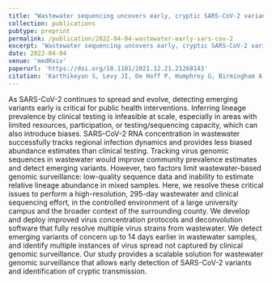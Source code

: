 ```yaml
---
title: "Wastewater sequencing uncovers early, cryptic SARS-CoV-2 variant transmission"
collection: publications
pubtype: preprint
permalink: /publication/2022-04-04-wastewater-early-sars-cov-2
excerpt: 'Wastewater sequencing uncovers early, cryptic SARS-CoV-2 variant transmission'
date: 2022-04-04
venue: 'medRxiv'
paperurl: 'https://doi.org/10.1101/2021.12.21.21268143'
citation: 'Karthikeyan S, Levy JI, De Hoff P, Humphrey G, Birmingham A, Jepsen K, Farmer S, Tubb HM, Valles T, Tribelhorn CE, Tsai R, Aigner S, Sathe S, <b>Moshiri N</b>, Henson B, Hakim A, Baer NA, Barber T, Belda-Ferre P, Chacon M, Cheung W, Crescini ES, Eisner ER, Lastrella AL, Lawrence ES, Marotz CA, Ngo TT, Ostrander T, Plascencia A, Salido RA, Seaver P, Smoot EW, McDonald D, Neuhard RM, Scioscia AL, Satterlund AM, Simmons EH, Aceves CM, Anderson C, Gangavarapu K, Hufbauer E, Kurzban E, Lee J, Matteson NL, Parker E, Perkins SA, Ramesh KS, Robles-Sikisaka R, Schwab MA, Spencer E, Wohl S, Nicholson L, Mchardy IH, Dimmock DP, Hobbs CA, Bakhtar O, Harding A, Mendoza A, Bolze A, Becker D, Cirulli ET, Isaksson M, Schiabor Barrett KM, Washington NL, Malone JD, Murphy Schafer A, Gurfield N, Stous S, Fielding-Miller R, Gaines T, Garfein R, Anderson CAM, Martin NK, Schooley RT, Austin B, Kingsmore SF, Lee W, Shah S, McDonald E, Zeller M, Fisch KM, Laurent LC, Yeo GW, Andersen KG, Knight R (2022). "Wastewater sequencing uncovers early, cryptic SARS-CoV-2 variant transmission." <i>medRxiv</i>. <a href="https://doi.org/10.1101/2021.12.21.21268143" target="_blank">doi:10.1101/2021.12.21.21268143</a>'
---
```

As SARS-CoV-2 continues to spread and evolve, detecting emerging variants early is critical for public health interventions. Inferring lineage prevalence by clinical testing is infeasible at scale, especially in areas with limited resources, participation, or testing/sequencing capacity, which can also introduce biases. SARS-CoV-2 RNA concentration in wastewater successfully tracks regional infection dynamics and provides less biased abundance estimates than clinical testing. Tracking virus genomic sequences in wastewater would improve community prevalence estimates and detect emerging variants. However, two factors limit wastewater-based genomic surveillance: low-quality sequence data and inability to estimate relative lineage abundance in mixed samples. Here, we resolve these critical issues to perform a high-resolution, 295-day wastewater and clinical sequencing effort, in the controlled environment of a large university campus and the broader context of the surrounding county. We develop and deploy improved virus concentration protocols and deconvolution software that fully resolve multiple virus strains from wastewater. We detect emerging variants of concern up to 14 days earlier in wastewater samples, and identify multiple instances of virus spread not captured by clinical genomic surveillance. Our study provides a scalable solution for wastewater genomic surveillance that allows early detection of SARS-CoV-2 variants and identification of cryptic transmission.
